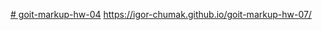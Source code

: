 [# goit-markup-hw-04](https://igor-chumak.github.io/goit-markup-hw-07/)
https://igor-chumak.github.io/goit-markup-hw-07/
